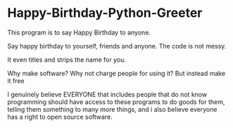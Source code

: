 # Happy-Birthday-Python-Greeter
This program is to say Happy Birthday to anyone.

Say happy birthday to yourself, friends and anyone. The code is not messy.

It even titles and strips the name for you.

Why make software? Why not charge people for using it? But instead make it free

I genuinely believe EVERYONE that includes people that do not know programming should have access to these programs to do goods for them, telling them something to many more things, and i also believe everyone has a right to open source software.
